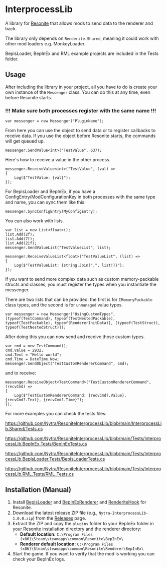 # InterprocessLib

A library for [Resonite](https://resonite.com/) that allows mods to send data to the renderer and back.

The library only depends on `Renderite.Shared`, meaning it could work with other mod loaders e.g. MonkeyLoader.

BepisLoader, BepInEx and RML example projects are included in the Tests folder.

## Usage

After including the library in your project, all you have to do is create your own instance of the `Messenger` class. You can do this at any time, even before Resonite starts.

### !!! Make sure both processes register with the same name !!!

```
var messenger = new Messenger("PluginName");
```

From here you can use the object to send data or to register callbacks to receive data. If you use the object before Resonite starts, the commands will get queued up.

```
messenger.SendValue<int>("TestValue", 637);
```

Here's how to receive a value in the other process.

```
messenger.ReceiveValue<int>("TestValue", (val) =>
{
	Log($"TestValue: {val}");
});
```

For BepisLoader and BepInEx, if you have a ConfigEntry/ModConfigurationKey in both processes with the same type and name, you can sync them like this:

```
messenger.SyncConfigEntry(MyConfigEntry);
```

You can also work with lists.

```
var list = new List<float>();
list.Add(2f);
list.Add(7f);
list.Add(21f);
messenger.SendValueList("TestValueList", list);
```

```
messenger.ReceiveValueList<float>("TestValueList", (list) => 
{
	Log($"TestValueList: {string.Join(",", list!)}");
});
```

If you want to send more complex data such as custom memory-packable structs and classes, you must register the types when you instantiate the messenger.

There are two lists that can be provided: the first is for `IMemoryPackable` class types, and the second is for `unmanaged` value types.

```
var messenger = new Messenger("UsingCustomTypes", [typeof(TestCommand), typeof(TestNestedPackable), typeof(TestPackable), typeof(RendererInitData)], [typeof(TestStruct), typeof(TestNestedStruct)]);
```

After doing this you can now send and receive those custom types.

```
var cmd = new TestCommand();
cmd.Value = 2932;
cmd.Text = "Hello world";
cmd.Time = DateTime.Now;
messenger.SendObject("TestCustomRendererCommand", cmd);
```

and to receive:

```
messenger.ReceiveObject<TestCommand>("TestCustomRendererCommand", (recvCmd) =>
{
	Log($"TestCustomRendererCommand: {recvCmd?.Value}, {recvCmd?.Text}, {recvCmd?.Time}");
});
```

For more examples you can check the tests files: 

https://github.com/Nytra/ResoniteInterprocessLib/blob/main/InterprocessLib.Shared/Tests.cs

https://github.com/Nytra/ResoniteInterprocessLib/blob/main/Tests/InterprocessLib.BepInEx.Tests/BepInExTests.cs

https://github.com/Nytra/ResoniteInterprocessLib/blob/main/Tests/InterprocessLib.BepisLoader.Tests/BepisLoaderTests.cs

https://github.com/Nytra/ResoniteInterprocessLib/blob/main/Tests/InterprocessLib.RML.Tests/RML_Tests.cs

## Installation (Manual)
1. Install [BepisLoader](https://thunderstore.io/c/resonite/p/ResoniteModding/BepisLoader/) and [BepInExRenderer](https://thunderstore.io/c/resonite/p/ResoniteModding/BepInExRenderer/) and [RenderiteHook](https://thunderstore.io/c/resonite/p/ResoniteModding/RenderiteHook/) for Resonite.
2. Download the latest release ZIP file (e.g., `Nytra-InterprocessLib-1.0.0.zip`) from the [Releases](https://github.com/Nytra/ResoniteInterprocessLib/releases) page.
3. Extract the ZIP and copy the `plugins` folder to your BepInEx folder in your Resonite installation directory and the renderer directory:
   - **Default location:** `C:\Program Files (x86)\Steam\steamapps\common\Resonite\BepInEx\`
   - **Renderer default location:** `C:\Program Files (x86)\Steam\steamapps\common\Resonite\Renderer\BepInEx\`
4. Start the game. If you want to verify that the mod is working you can check your BepInEx logs.
